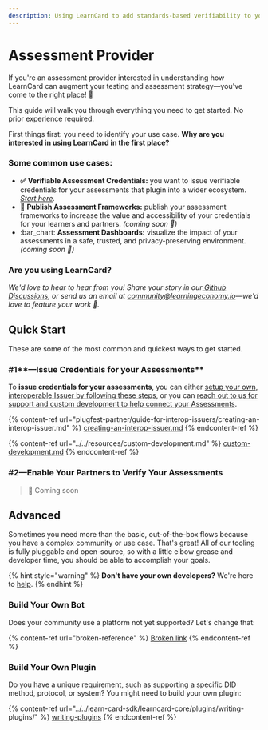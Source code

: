 ```yaml
---
description: Using LearnCard to add standards-based verifiability to your assessments!
---
```


# Assessment Provider

If you're an assessment provider interested in understanding how LearnCard can augment your testing and assessment strategy—you've come to the right place! :tada:

This guide will walk you through everything you need to get started. No prior experience required.

First things first: you need to identify your use case. **Why are you interested in using LearnCard in the first place?**&#x20;

### Some common use cases:

* **✅ Verifiable Assessment Credentials:** you want to issue verifiable credentials for your assessments that plugin into a wider ecosystem. [_Start here_](assessment-provider.md#1-issue-credentials-for-your-assessments)_._
* :loudspeaker: **Publish Assessment Frameworks:** publish your assessment frameworks to increase the value and accessibility of your credentials for your learners and partners. _(coming soon 🚧)_
* :bar\_chart: **Assessment Dashboards:** visualize the impact of your assessments in a safe, trusted, and privacy-preserving environment. _(coming soon 🚧)_

### **Are you using LearnCard?**

_We'd love to hear to hear from you! Share your story in our_[ _Github Discussions_](https://github.com/learningeconomy/LearnCard/discussions/categories/show-and-tell)_, or send us an email at_ [_community@learningeconomy.io_](mailto:community@learningeconomy.io)_—we'd love to feature your work 🙌._

## Quick Start

These are some of the most common and quickest ways to get started.&#x20;

### #1**—Issue Credentials for your Assessments**

To **issue credentials for your assessments**, you can either [setup your own, interoperable Issuer by following these steps](plugfest-partner/guide-for-interop-issuers/creating-an-interop-issuer.md), or you can [reach out to us for support and custom development to help connect your Assessments](../../resources/custom-development.md).

{% content-ref url="plugfest-partner/guide-for-interop-issuers/creating-an-interop-issuer.md" %}
[creating-an-interop-issuer.md](plugfest-partner/guide-for-interop-issuers/creating-an-interop-issuer.md)
{% endcontent-ref %}

{% content-ref url="../../resources/custom-development.md" %}
[custom-development.md](../../resources/custom-development.md)
{% endcontent-ref %}



### **#2—Enable Your Partners to Verify Your Assessments**

> 🚧 Coming soon

## Advanced

Sometimes you need more than the basic, out-of-the-box flows because you have a complex community or use case. That's great! All of our tooling is fully pluggable and open-source, so with a little elbow grease and developer time, you should be able to accomplish your goals.

{% hint style="warning" %}
**Don't have your own developers?** We're here to [help](../../resources/custom-development.md).&#x20;
{% endhint %}

### **Build Your Own Bot**

Does your community use a platform not yet supported? Let's change that:

{% content-ref url="broken-reference" %}
[Broken link](broken-reference)
{% endcontent-ref %}

### **Build Your Own Plugin**

Do you have a unique requirement, such as supporting a specific DID method, protocol, or system? You might need to build your own plugin:

{% content-ref url="../../learn-card-sdk/learncard-core/plugins/writing-plugins/" %}
[writing-plugins](../../learn-card-sdk/learncard-core/plugins/writing-plugins/)
{% endcontent-ref %}
